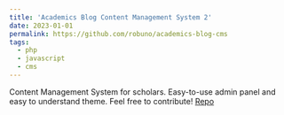 ```yaml
---
title: 'Academics Blog Content Management System 2'
date: 2023-01-01
permalink: https://github.com/robuno/academics-blog-cms
tags:
  - php
  - javascript
  - cms
---
```


Content Management System for scholars. Easy-to-use admin panel and easy to understand theme. Feel free to contribute!
[Repo](https://github.com/robuno/academics-blog-cms)